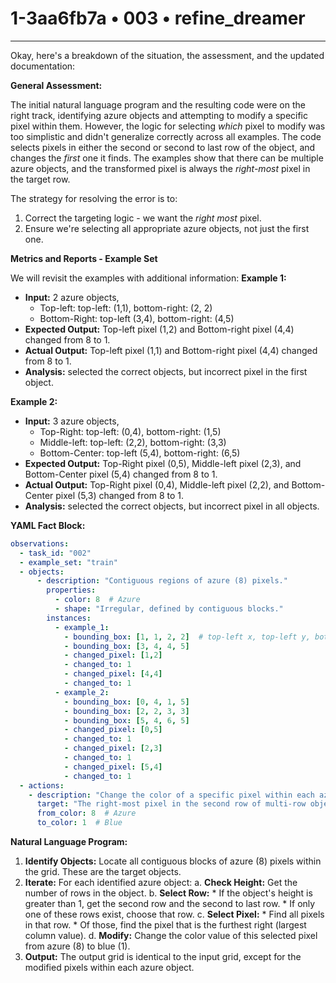 # 1-3aa6fb7a • 003 • refine_dreamer

---
Okay, here's a breakdown of the situation, the assessment, and the updated documentation:

**General Assessment:**

The initial natural language program and the resulting code were on the right track, identifying azure objects and attempting to modify a specific pixel within them. However, the logic for selecting *which* pixel to modify was too simplistic and didn't generalize correctly across all examples. The code selects pixels in either the second or second to last row of the object, and changes the *first* one it finds. The examples show that there can be multiple azure objects, and the transformed pixel is always the *right-most* pixel in the target row.

The strategy for resolving the error is to:
1. Correct the targeting logic - we want the *right most* pixel.
2. Ensure we're selecting all appropriate azure objects, not just the first one.

**Metrics and Reports - Example Set**

We will revisit the examples with additional information:
**Example 1:**
- **Input:** 2 azure objects,
    - Top-left: top-left: (1,1), bottom-right: (2, 2)
    - Bottom-Right: top-left (3,4), bottom-right: (4,5)
- **Expected Output:** Top-left pixel (1,2) and Bottom-right pixel (4,4) changed from 8 to 1.
- **Actual Output:** Top-left pixel (1,1) and Bottom-right pixel (4,4) changed from 8 to 1.
- **Analysis:** selected the correct objects, but incorrect pixel in the first object.

**Example 2:**
- **Input:** 3 azure objects,
    - Top-Right: top-left: (0,4), bottom-right: (1,5)
    - Middle-left: top-left: (2,2), bottom-right: (3,3)
    - Bottom-Center: top-left (5,4), bottom-right: (6,5)
- **Expected Output:** Top-Right pixel (0,5), Middle-left pixel (2,3), and Bottom-Center pixel (5,4) changed from 8 to 1.
- **Actual Output:** Top-Right pixel (0,4), Middle-left pixel (2,2), and Bottom-Center pixel (5,3) changed from 8 to 1.
- **Analysis:** selected the correct objects, but incorrect pixel in all objects.

**YAML Fact Block:**

```yaml
observations:
  - task_id: "002"
  - example_set: "train"
  - objects:
      - description: "Contiguous regions of azure (8) pixels."
        properties:
          - color: 8  # Azure
          - shape: "Irregular, defined by contiguous blocks."
        instances:
          - example_1:
            - bounding_box: [1, 1, 2, 2]  # top-left x, top-left y, bottom-right x, bottom-right y
            - bounding_box: [3, 4, 4, 5]
            - changed_pixel: [1,2]
            - changed_to: 1
            - changed_pixel: [4,4]
            - changed_to: 1
          - example_2:
            - bounding_box: [0, 4, 1, 5]
            - bounding_box: [2, 2, 3, 3]
            - bounding_box: [5, 4, 6, 5]
            - changed_pixel: [0,5]
            - changed_to: 1
            - changed_pixel: [2,3]
            - changed_to: 1
            - changed_pixel: [5,4]
            - changed_to: 1
  - actions:
    - description: "Change the color of a specific pixel within each azure object."
      target: "The right-most pixel in the second row of multi-row objects or the right-most pixel in the second to last row for multi-row objects. Single row objects aren't changed."
      from_color: 8  # Azure
      to_color: 1  # Blue
```

**Natural Language Program:**

1.  **Identify Objects:** Locate all contiguous blocks of azure (8) pixels within the grid. These are the target objects.
2.  **Iterate:** For each identified azure object:
    a. **Check Height:** Get the number of rows in the object.
    b. **Select Row:**
        * If the object's height is greater than 1, get the second row and the second to last row.
        * If only one of these rows exist, choose that row.
    c. **Select Pixel:**
        * Find all pixels in that row.
        * Of those, find the pixel that is the furthest right (largest column value).
    d. **Modify:** Change the color value of this selected pixel from azure (8) to blue (1).
3.  **Output:** The output grid is identical to the input grid, except for the modified pixels within each azure object.

